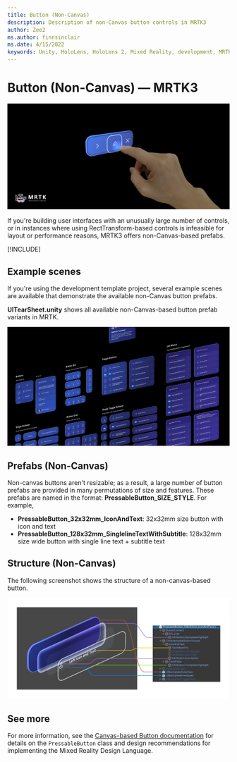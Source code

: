 ```yaml
---
title: Button (Non-Canvas)
description: Description of non-Canvas button controls in MRTK3
author: Zee2
ms.author: finnsinclair
ms.date: 4/15/2022
keywords: Unity, HoloLens, HoloLens 2, Mixed Reality, development, MRTK, MRTK3, Button, PressableButton
---
```


# Button (Non-Canvas) &#8212; MRTK3

![Button Main](../../../mrtk3-overview/images/UXBuildingBlocks/MRTK_UX_v3_Button.png)

If you're building user interfaces with an unusually large number of controls, or in instances where using RectTransform-based controls is infeasible for layout or performance reasons, MRTK3 offers non-Canvas-based prefabs.

[!INCLUDE[](includes/canvas-reminder.md)]

## Example scenes

If you're using the development template project, several example scenes are available that demonstrate the available non-Canvas button prefabs.

**UITearSheet.unity** shows all available non-Canvas-based button prefab variants in MRTK.

![Button Example Scene](../../../mrtk3-overview/images/UXBuildingBlocks/Button/MRTK_Button_ExampleScene.png)

## Prefabs (Non-Canvas)

Non-canvas buttons aren't resizable; as a result, a large number of button prefabs are provided in many permutations of size and features. These prefabs are named in the format: **PressableButton_SIZE_STYLE**. For example,

- **PressableButton_32x32mm_IconAndText**: 32x32mm size button with icon and text
- **PressableButton_128x32mm_SinglelineTextWithSubtitle**: 128x32mm size wide button with single line text + subtitle text

## Structure (Non-Canvas)

The following screenshot shows the structure of a non-canvas-based button.

![Non-canvas button structure](../../../mrtk3-overview/images/UXBuildingBlocks/Button/MRTK_Button_Structure.png)

## See more

For more information, see the [Canvas-based Button documentation](../../../mrtk3-uxcomponents/packages/uxcomponents/button.md) for details on the `PressableButton` class and design recommendations for implementing the Mixed Reality Design Language.